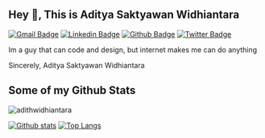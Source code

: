 ## Hey 👋, This is Aditya Saktyawan Widhiantara
[![Gmail Badge](https://img.shields.io/badge/-adithwidhiantara@gmail.com-c14438?style=flat&logo=Gmail&logoColor=white&link=mailto:adithwidhiantara@gmail.com)](mailto:adithwidhiantara@gmail.com) 
[![Linkedin Badge](https://img.shields.io/badge/-aditya-s-widhiantara-0072b1?style=flat&logo=Linkedin&logoColor=white&link=https://www.linkedin.com/in/aditya-s-widhiantara/)](https://www.linkedin.com/in/aditya-s-widhiantara/) [![Github Badge](https://img.shields.io/badge/-adith-widhiantara-grey?style=flat&logo=github&logoColor=white&link=https://github.com/adith-widhiantara/)](https://www.github.com/adith-widhiantara/) [![Twitter Badge](https://img.shields.io/badge/-adithwidhiant-00acee?style=flat&logo=twitter&logoColor=white&link=https://twitter.com/adithwidhiant/)](https://www.twitter.com/adithwidhiant/) <p align='left'>Im a guy that can code and design, but internet makes me can do anything

Sincerely,
Aditya Saktyawan Widhiantara</p>
## Some of my Github Stats
<p align=left> <img src=https://komarev.com/ghpvc/?username=adithwidhiantara alt=adithwidhiantara /> </p>

[![Github stats](https://github-readme-stats.vercel.app/api?username=adith-widhiantara&show_icons=true&include_all_commits=true)](https://github.com/adith-widhiantara/github-readme-stats)
[![Top Langs](https://github-readme-stats.vercel.app/api/top-langs/?username=adith-widhiantara&layout=compact)](https://github.com/adith-widhiantara/github-readme-stats)
